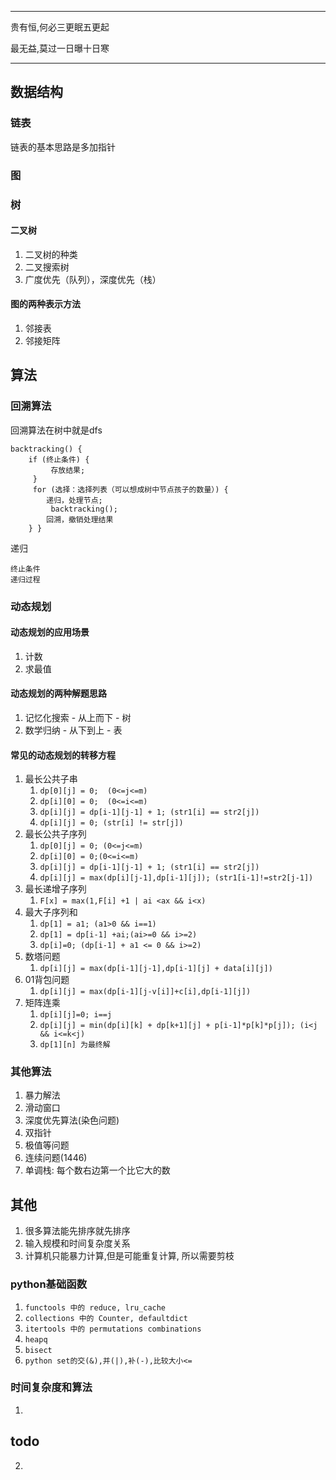 -------
贵有恒,何必三更眠五更起

最无益,莫过一日曝十日寒

-------

## 数据结构

### 链表

链表的基本思路是多加指针

### 图

### 树

#### 二叉树

1. 二叉树的种类
1. 二叉搜索树
1. 广度优先（队列），深度优先（栈）

#### 图的两种表示方法

1. 邻接表
2. 邻接矩阵

## 算法

### 回溯算法

回溯算法在树中就是dfs

```
backtracking() { 
    if (终止条件) {
         存放结果;
     }
     for (选择：选择列表（可以想成树中节点孩子的数量）) {
        递归，处理节点;
         backtracking(); 
        回溯，撤销处理结果 
    } }
```

递归

```
终止条件
递归过程
```

### 动态规划

#### 动态规划的应用场景

1. 计数
1. 求最值

#### 动态规划的两种解题思路

1. 记忆化搜索 - 从上而下 - 树
1. 数学归纳 - 从下到上 - 表

#### 常见的动态规划的转移方程

1. 最长公共子串
    1. `dp[0][j] = 0;  (0<=j<=m)`
    2. `dp[i][0] = 0;  (0<=i<=m)`
    3. `dp[i][j] = dp[i-1][j-1] + 1; (str1[i] == str2[j])`
    4. `dp[i][j] = 0; (str[i] != str[j])`
1. 最长公共子序列
    1. `dp[0][j] = 0; (0<=j<=m)`
    2. `dp[i][0] = 0;(0<=i<=m)`
    3. `dp[i][j] = dp[i-1][j-1] + 1; (str1[i] == str2[j])`
    4. `dp[i][j] = max(dp[i][j-1],dp[i-1][j]); (str1[i-1]!=str2[j-1])`
1. 最长递增子序列
    1. `F[x] = max(1,F[i] +1 | ai <ax && i<x)`
1. 最大子序列和
    1. `dp[1] = a1; (a1>0 && i==1)`
    1. `dp[1] = dp[i-1] +ai;(ai>=0 && i>=2)`
    1. `dp[i]=0; (dp[i-1] + a1 <= 0 && i>=2)`
1. 数塔问题
    1. `dp[i][j] = max(dp[i-1][j-1],dp[i-1][j] + data[i][j])`
1. 01背包问题
    1. `dp[i][j] = max(dp[i-1][j-v[i]]+c[i],dp[i-1][j])`
1. 矩阵连乘
    1. `dp[i][j]=0; i==j`
    1. `dp[i][j] = min(dp[i][k] + dp[k+1][j] + p[i-1]*p[k]*p[j]); (i<j && i<=k<j)`
    1. `dp[1][n] 为最终解`

### 其他算法

1. 暴力解法
1. 滑动窗口
1. 深度优先算法(染色问题)
1. 双指针
1. 极值等问题
1. 连续问题(1446)
1. 单调栈: 每个数右边第一个比它大的数

## 其他

1. 很多算法能先排序就先排序
1. 输入规模和时间复杂度关系
1. 计算机只能暴力计算,但是可能重复计算, 所以需要剪枝

### python基础函数

1. `functools 中的 reduce, lru_cache`
2. `collections 中的 Counter, defaultdict`
3. `itertools 中的 permutations combinations`
4. `heapq`
5. `bisect`
6. `python set的交(&),并(|),补(-),比较大小<=`

### 时间复杂度和算法

1.

## todo

2. 
